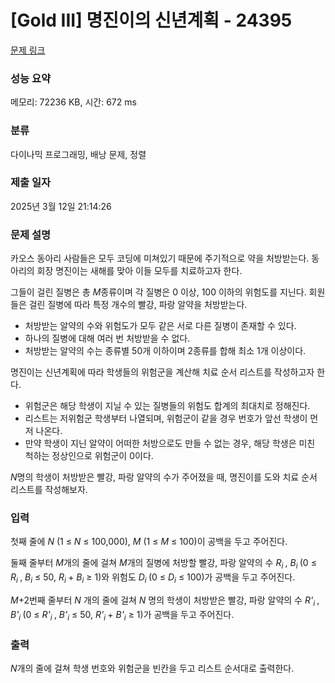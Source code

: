 # [Gold III] 명진이의 신년계획 - 24395 

[문제 링크](https://www.acmicpc.net/problem/24395) 

### 성능 요약

메모리: 72236 KB, 시간: 672 ms

### 분류

다이나믹 프로그래밍, 배낭 문제, 정렬

### 제출 일자

2025년 3월 12일 21:14:26

### 문제 설명

<p>카오스 동아리 사람들은 모두 코딩에 미쳐있기 때문에 주기적으로 약을 처방받는다. 동아리의 회장 명진이는 새해를 맞아 이들 모두를 치료하고자 한다.</p>

<p>그들이 걸린 질병은 총 <em>M</em>종류이며 각 질병은 0 이상, 100 이하의 위험도를 지닌다. 회원들은 걸린 질병에 따라 특정 개수의 빨강, 파랑 알약을 처방받는다.</p>

<ul>
	<li>처방받는 알약의 수와 위험도가 모두 같은 서로 다른 질병이 존재할 수 있다.</li>
	<li>하나의 질병에 대해 여러 번 처방받을 수 없다.</li>
	<li>처방받는 알약의 수는 종류별 50개 이하이며 2종류를 합해 최소 1개 이상이다.</li>
</ul>

<p>명진이는 신년계획에 따라 학생들의 위험군을 계산해 치료 순서 리스트를 작성하고자 한다.</p>

<ul>
	<li>위험군은 해당 학생이 지닐 수 있는 질병들의 위험도 합계의 최대치로 정해진다.</li>
	<li>리스트는 저위험군 학생부터 나열되며, 위험군이 같을 경우 번호가 앞선 학생이 먼저 나온다.</li>
	<li>만약 학생이 지닌 알약이 어떠한 처방으로도 만들 수 없는 경우, 해당 학생은 미친 척하는 정상인으로 위험군이 0이다.</li>
</ul>

<p><em>N</em>명의 학생이 처방받은 빨강, 파랑 알약의 수가 주어졌을 때, 명진이를 도와 치료 순서 리스트를 작성해보자.</p>

### 입력 

 <p>첫째 줄에 <em>N </em>(1 ≤ <em>N</em> ≤ 100,000), <em>M </em>(1 ≤ <em>M</em> ≤ 100)이 공백을 두고 주어진다.</p>

<p>둘째 줄부터 <em>M</em>개의 줄에 걸쳐 <em>M</em>개의 질병에 처방할 빨강, 파랑 알약의 수 <em>R<sub>i </sub></em>, <em>B<sub>i </sub></em>(0 ≤ <em>R<sub>i </sub></em>, <em>B<sub>i</sub></em> ≤ 50, <em>R<sub>i </sub></em>+ <em>B<sub>i</sub></em> ≥ 1)와 위험도 <em>D<sub>i </sub></em>(0 ≤ <em>D<sub>i</sub></em> ≤ 100)가 공백을 두고 주어진다.</p>

<p><em>M</em>+2번째 줄부터 <em>N </em>개의 줄에 걸쳐 <em>N </em>명의 학생이 처방받은 빨강, 파랑 알약의 수 <em>R'<sub>i </sub></em>, <em>B'<sub>i </sub></em>(0 ≤ <em>R'<sub>i </sub></em>, <em>B'<sub>i</sub></em> ≤ 50, <em>R'<sub>i </sub></em>+ <em>B'<sub>i</sub></em>  ≥ 1)가 공백을 두고 주어진다.</p>

### 출력 

 <p><em>N</em>개의 줄에 걸쳐 학생 번호와 위험군을 빈칸을 두고 리스트 순서대로 출력한다.</p>


